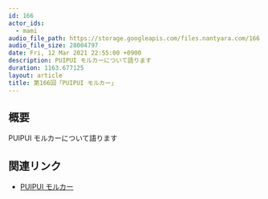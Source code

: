 ```yaml
---
id: 166
actor_ids:
  - mami
audio_file_path: https://storage.googleapis.com/files.nantyara.com/166.mp3
audio_file_size: 28004797
date: Fri, 12 Mar 2021 22:55:00 +0900
description: PUIPUI モルカーについて語ります
duration: 1163.677125
layout: article
title: 第166回「PUIPUI モルカー」
---
```

## 概要

PUIPUI モルカーについて語ります

## 関連リンク

* [PUIPUI モルカー](https://molcar-anime.com/)
